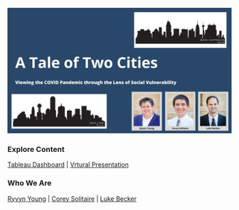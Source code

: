 ![](https://github.com/SVI-Capstone/a_tale_of_two_cities.github.io/blob/main/7.svg)
### Explore Content
[Tableau Dashboard]()   |   [Vrtural Presentation]()
### Who We Are
[Ryvyn Young](https://github.com/RyvynYoung)   |   [Corey Solitaire](https://github.com/CSolitaire)   |   [Luke Becker](https://github.com/lukewbecker)

